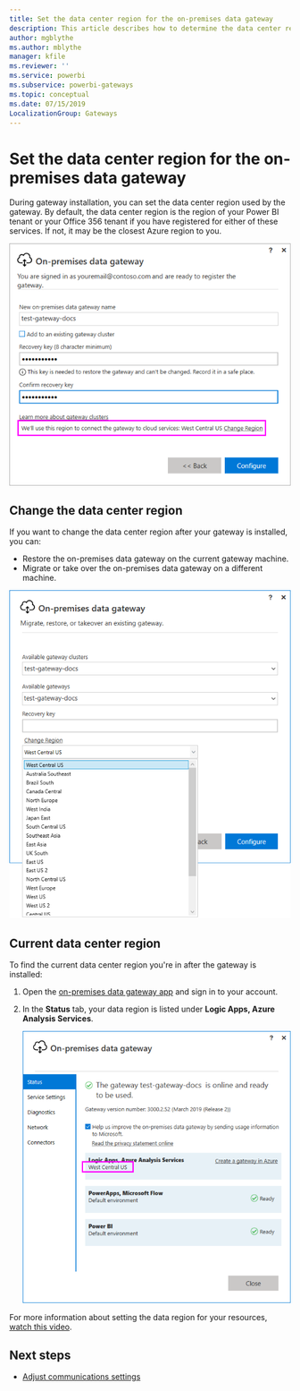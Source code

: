 ```yaml
---
title: Set the data center region for the on-premises data gateway
description: This article describes how to determine the data center region and how its value can be set.
author: mgblythe
ms.author: mblythe
manager: kfile
ms.reviewer: ''
ms.service: powerbi
ms.subservice: powerbi-gateways
ms.topic: conceptual
ms.date: 07/15/2019
LocalizationGroup: Gateways 
---
```


# Set the data center region for the on-premises data gateway

During gateway installation, you can set the data center region used by the gateway. By default, the data center region is the region of your Power BI tenant or your Office 356 tenant if you have registered for either of these services. If not, it may be the closest Azure region to you.

![On-premises data gateway data center region](media/service-gateway-data-region/data-center-region.png)

## Change the data center region

If you want to change the data center region after your gateway is installed, you can:

- Restore the on-premises data gateway on the current gateway machine.
- Migrate or take over the on-premises data gateway on a different machine.

![Setting the gateway data center region after installation](media/service-gateway-data-region/restore-change-region.png)

## Current data center region

To find the current data center region you're in after the gateway is installed:

1. Open the [on-premises data gateway app](service-gateway-app.md) and sign in to your account.
2. In the **Status** tab, your data region is listed under **Logic Apps, Azure Analysis Services**.

   ![Your data is stored in](media/service-gateway-data-region/gateway-data-center-region.png)

For more information about setting the data region for your resources, [watch this video](https://guyinacube.com/2018/01/power-bi-azure-analysis-services-gateway-data-region/).

## Next steps

* [Adjust communications settings](service-gateway-communication.md)
